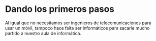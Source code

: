 # Dando los primeros pasos

Al igual que no necesitamos ser ingenieros de telecomunicaciones para usar un móvil, tampoco hace falta ser informáticos para sacarle mucho partido a nuestro aula de informática.

